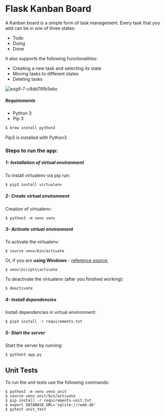 # Flask Kanban Board 
A Kanban board is a simple form of task management. Every task that you add can be in one of three states:
- Todo
- Doing
- Done

It also supports the following functionalities:
- Creating a new task and selecting its state 
- Moving tasks to different states
- Deleting tasks

![ezgif-7-c8dd76fb5ebc](https://user-images.githubusercontent.com/47928071/111052764-c4257900-8412-11eb-91f9-80345392aee3.gif)

##### Requirements
* Python 3
* Pip 3

```bash
$ brew install python3
```

Pip3 is installed with Python3

### Steps to run the app: 
##### 1- Installation of virtual environment
To install virtualenv via pip run:
```bash
$ pip3 install virtualenv
```

##### 2- Create virtual environment
Creation of virtualenv:

    $ python3 -m venv venv
##### 3- Activate virtual environment
To activate the virtualenv:

    $ source venv/bin/activate

Or, if you are **using Windows** - [reference source:](https://stackoverflow.com/questions/8921188/issue-with-virtualenv-cannot-activate)

    $ venv\Scripts\activate

To deactivate the virtualenv (after you finished working):

    $ deactivate
##### 4- Install dependencies
Install dependencies in virtual environment:

    $ pip3 install -r requirements.txt


##### 5- Start the server

Start the server by running:

    $ python3 app.py

## Unit Tests
To run the unit tests use the following commands:

    $ python3 -m venv venv_unit
    $ source venv_unit/bin/activate
    $ pip install -r requirements-unit.txt
    $ export DATABASE_URL='sqlite:///web.db'
    $ pytest unit_test
